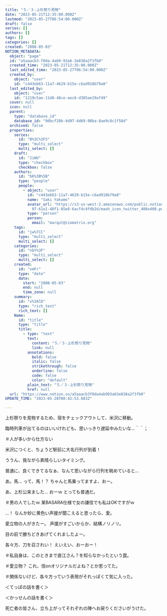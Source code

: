 ```yaml
---
title: "５／３-上杉祭り見物"
date: "2023-05-21T12:35:00.000Z"
lastmod: "2023-05-27T06:54:00.000Z"
draft: false
series: []
authors: []
tags: []
categories: []
created: "2008-05-03"
NOTION_METADATA:
  object: "page"
  id: "a5aaacb3-f0da-4ab9-93a6-3e838a2f3fb0"
  created_time: "2023-05-21T12:35:00.000Z"
  last_edited_time: "2023-05-27T06:54:00.000Z"
  created_by:
    object: "user"
    id: "c443eb63-11a7-4629-b15e-c6ad918b79a0"
  last_edited_by:
    object: "user"
    id: "1219c5ae-11d8-48ce-aec6-d385ae29af49"
  cover: null
  icon: null
  parent:
    type: "database_id"
    database_id: "9dbcf20b-4d97-4d69-98ba-8ae9c8c1f58d"
  archived: false
  properties:
    series:
      id: "B%3C%3FS"
      type: "multi_select"
      multi_select: []
    draft:
      id: "JiWU"
      type: "checkbox"
      checkbox: false
    authors:
      id: "bK%3B%5B"
      type: "people"
      people:
        - object: "user"
          id: "c443eb63-11a7-4629-b15e-c6ad918b79a0"
          name: "Saki Yakumo"
          avatar_url: "https://s3-us-west-2.amazonaws.com/public.notion-static.com/3ad1c4\
            97-61e1-48f1-85e8-6acf4c4fdb2d/maoh_icon_twitter_400x400.png"
          type: "person"
          person:
            email: "marqut@ziomatrix.org"
    tags:
      id: "jw%7CC"
      type: "multi_select"
      multi_select: []
    categories:
      id: "nbY%3F"
      type: "multi_select"
      multi_select: []
    created:
      id: "vmFr"
      type: "date"
      date:
        start: "2008-05-03"
        end: null
        time_zone: null
    summary:
      id: "x%3AlD"
      type: "rich_text"
      rich_text: []
    Name:
      id: "title"
      type: "title"
      title:
        - type: "text"
          text:
            content: "５／３-上杉祭り見物"
            link: null
          annotations:
            bold: false
            italic: false
            strikethrough: false
            underline: false
            code: false
            color: "default"
          plain_text: "５／３-上杉祭り見物"
          href: null
  url: "https://www.notion.so/a5aaacb3f0da4ab993a63e838a2f3fb0"
UPDATE_TIME: "2023-05-28T08:42:53.683Z"

---
```

<link rel="stylesheet" href="https://cdn.jsdelivr.net/npm/katex@0.16.2/dist/katex.min.css" integrity="sha384-bYdxxUwYipFNohQlHt0bjN/LCpueqWz13HufFEV1SUatKs1cm4L6fFgCi1jT643X" crossorigin="anonymous">


上杉祭りを見物するため、宿をチェックアウトして、米沢に移動。


臨時列車が出てるのはいいけれども、思いっきり遅延中みたいな…＾＾；


＃人が多いから仕方ない


米沢につくと、ちょうど駅前に大名行列が到着！


ううん、我ながら素晴らしいタイミング。


普通に、良くできてるなぁ、なんて思いながら行列を眺めていると…


あ。馬… って、馬！？ ちゃんと馬乗ってますよ、おー。


あ、上杉公来ました… おーｗ とっても普通だ。


＃男の人でしたｗ 某BASARA仕様で女の謙信でも私はOKですがｗ


…！ なんか妙に黄色い声援が聞こえると思ったら、愛。


愛立物の人がきたー。 声援がすごいからか、結構ノリノリ。


目の前で勝ちどきあげてくれましたよー。


各々方、刀を召されい！ えいえい、おーおー！


＃私自身は、このときまで直江さん？を知らなかったという罠。


＃愛立物？ これ、信onオリジナルだよね？とか思ってた。


＃関係ないけど、各々方っていう表現がそれっぽくて気に入った。


＜てっぽの話を書く＞


＜かっせんの話を書く＞


死亡者の皆さん、立ち上がってそれぞれの陣へお戻りくださいがうけた。

